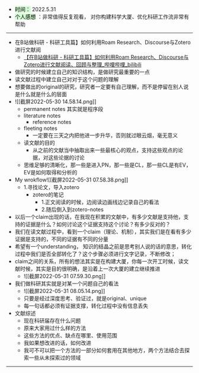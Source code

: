 - <mark style="background: #BBFABBA6;">时间：</mark> 2022.5.31
- <mark style="background: #BBFABBA6;">个人感想</mark> ：非常值得反复观看， 对你构建科学大厦、优化科研工作流非常有帮助

----
- 在B站做科研 - 科研工具篇】如何利用Roam Research、Discourse与Zotero进行文献阅
	- [【在B站做科研 - 科研工具篇】如何利用Roam Research、Discourse与Zotero进行文献阅读、回顾与整理_哔哩哔哩_bilibili](https://www.bilibili.com/video/BV1zF411g7LY?spm_id_from=333.999.0.0)
- 做研究的时候建立自己的知识结构，是做研究最重要的一点
- 读文献过程中建立自己对对于这个问题的理解
- 想要做出的original的研究，研究者一定要有自己理解，而不是停留在别人说是什么就是什么的层面
- ![[截屏2022-05-30 14.58.14.png]]
	- permanent notes 其实就是程序段
	- literature notes
		- reference notes
	- fleeting notes
		- 一定要在三天之内把他进一步升华，否则就过眼云烟，毫无意义
	- 读文献的目的 
		- 从之前的文献当中抽取出来一些最核心的观点，支持这些观点的论据，对这些论据的讨论
	- 思维足够的清晰化，那一些是进入PN，那一些是CL，那一些CL是有EV，EV是如何取得和分析的
- My wrokflow![[截屏2022-05-31 07.58.38.png]]
	- 1.寻找论文，导入zotero
		- zotero的笔记
			- 1.正文阅读的时候，边阅读边画线边记录自己的看法
			- 2.随后倒入到zotero-notes
- 以后一个claim出现的话，在我现在积累的文献中，有多少文献是支持他，支持的证据是什么？如何讨论这个证据支持这个讨论？有多少反对的？
- 我们在读文献过程中，看到一个claim（理论、机制），其实我们是在看有多少证据是支持的，不同的证据有不同的分量
- 希望有一个understanding， 知识的结晶之前是思考别人说的话的意思，转化过程中我们是否全部转化了？这个步骤必须进行文字记录，不断修改；
- claim之间的关系，所有的想法其实是在构建大厦，你每一次开工时候，读文献时候，其实是目的很明确，是沿着上一次大厦的建立继续推进
	- ![[截屏2022-05-31 07.59.30.png]]
- 我们做科研其实就是对某一个问题自己的看法
	- ![[截屏2022-05-31 08.05.14.png]]
	- 只要是经过深度思考、验证过，就是original、unique
	- 每一句话都必须有证据支撑，转化过程中没有信息丢失
- 文献综述
	- 现在科研届存在什么问题
	- 原来大家用过什么样的方法
	- 这些方法的优点、缺点在哪里、使用范围
	- 我如果想改进的话，如何改进
	- 我可不可以把一个方法的一部分如何套用在其他地方，两个方法结合去探索一些从未探索过的领域
-----

